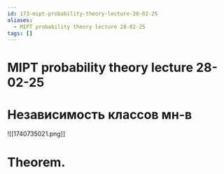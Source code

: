 ```yaml
---
id: 173-mipt-probability-theory-lecture-28-02-25
aliases:
  - MIPT probability theory lecture 28-02-25
tags: []
---
```


# MIPT probability theory lecture 28-02-25
# Независимость классов мн-в
![[1740735021.png]]
# Theorem.
#
